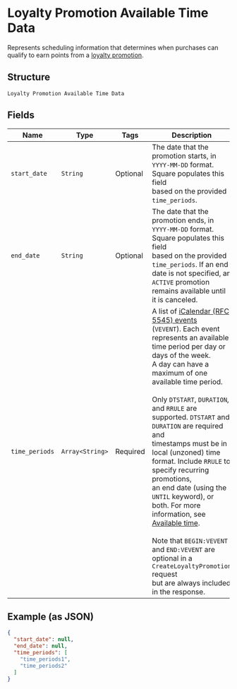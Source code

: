 
# Loyalty Promotion Available Time Data

Represents scheduling information that determines when purchases can qualify to earn points
from a [loyalty promotion](../../doc/models/loyalty-promotion.md).

## Structure

`Loyalty Promotion Available Time Data`

## Fields

| Name | Type | Tags | Description |
|  --- | --- | --- | --- |
| `start_date` | `String` | Optional | The date that the promotion starts, in `YYYY-MM-DD` format. Square populates this field<br>based on the provided `time_periods`. |
| `end_date` | `String` | Optional | The date that the promotion ends, in `YYYY-MM-DD` format. Square populates this field<br>based on the provided `time_periods`. If an end date is not specified, an `ACTIVE` promotion<br>remains available until it is canceled. |
| `time_periods` | `Array<String>` | Required | A list of [iCalendar (RFC 5545) events](https://tools.ietf.org/html/rfc5545#section-3.6.1)<br>(`VEVENT`). Each event represents an available time period per day or days of the week.<br>A day can have a maximum of one available time period.<br><br>Only `DTSTART`, `DURATION`, and `RRULE` are supported. `DTSTART` and `DURATION` are required and<br>timestamps must be in local (unzoned) time format. Include `RRULE` to specify recurring promotions,<br>an end date (using the `UNTIL` keyword), or both. For more information, see<br>[Available time](https://developer.squareup.com/docs/loyalty-api/loyalty-promotions#available-time).<br><br>Note that `BEGIN:VEVENT` and `END:VEVENT` are optional in a `CreateLoyaltyPromotion` request<br>but are always included in the response. |

## Example (as JSON)

```json
{
  "start_date": null,
  "end_date": null,
  "time_periods": [
    "time_periods1",
    "time_periods2"
  ]
}
```

